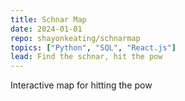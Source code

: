 ```yaml
---
title: Schnar Map
date: 2024-01-01
repo: shayonkeating/schnarmap
topics: ["Python", "SQL", "React.js"]
lead: Find the schnar, hit the pow
---
```


Interactive map for hitting the pow
